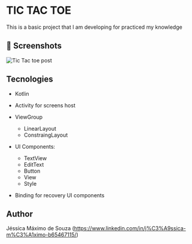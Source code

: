 # TIC TAC TOE
This is a basic project that I am developing for practiced my knowledge


## :camera_flash: Screenshots
<!-- You can add more screenshots here if you like -->
![Tic Tac toe post]()


## Tecnologies
* Kotlin
* Activity for screens host
* ViewGroup
    * LinearLayout
    * ConstraingLayout
   
* UI Components:
    - TextView
    - EditText
    - Button
    - View
    - Style
- Binding for recovery UI components

## Author
Jéssica Máximo de Souza (https://www.linkedin.com/in/j%C3%A9ssica-m%C3%A1ximo-b65467115/)
